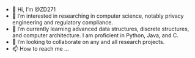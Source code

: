 - 👋 Hi, I’m @ZD271
- 👀 I’m interested in researching in computer science, notably privacy engineering and regulatory compliance.
- 🌱 I’m currently learning advanced data structures, discrete structures, and computer architecture.  I am proficient in Python, Java, and C.  
- 💞️ I’m looking to collaborate on any and all research projects.
- 📫 How to reach me ...

<!---
ZD271/ZD271 is a ✨ special ✨ repository because its `README.md` (this file) appears on your GitHub profile.
You can click the Preview link to take a look at your changes.
--->
